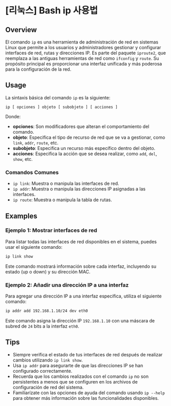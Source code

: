 # [리눅스] Bash ip 사용법

## Overview
El comando `ip` es una herramienta de administración de red en sistemas Linux que permite a los usuarios y administradores gestionar y configurar interfaces de red, rutas y direcciones IP. Es parte del paquete `iproute2`, que reemplaza a las antiguas herramientas de red como `ifconfig` y `route`. Su propósito principal es proporcionar una interfaz unificada y más poderosa para la configuración de la red.

## Usage
La sintaxis básica del comando `ip` es la siguiente:

```
ip [ opciones ] objeto [ subobjeto ] [ acciones ]
```

Donde:
- **opciones**: Son modificadores que alteran el comportamiento del comando.
- **objeto**: Especifica el tipo de recurso de red que se va a gestionar, como `link`, `addr`, `route`, etc.
- **subobjeto**: Especifica un recurso más específico dentro del objeto.
- **acciones**: Especifica la acción que se desea realizar, como `add`, `del`, `show`, etc.

### Comandos Comunes
- `ip link`: Muestra o manipula las interfaces de red.
- `ip addr`: Muestra o manipula las direcciones IP asignadas a las interfaces.
- `ip route`: Muestra o manipula la tabla de rutas.

## Examples
### Ejemplo 1: Mostrar interfaces de red
Para listar todas las interfaces de red disponibles en el sistema, puedes usar el siguiente comando:

```bash
ip link show
```

Este comando mostrará información sobre cada interfaz, incluyendo su estado (up o down) y su dirección MAC.

### Ejemplo 2: Añadir una dirección IP a una interfaz
Para agregar una dirección IP a una interfaz específica, utiliza el siguiente comando:

```bash
ip addr add 192.168.1.10/24 dev eth0
```

Este comando asigna la dirección IP `192.168.1.10` con una máscara de subred de `24` bits a la interfaz `eth0`.

## Tips
- Siempre verifica el estado de tus interfaces de red después de realizar cambios utilizando `ip link show`.
- Usa `ip addr` para asegurarte de que las direcciones IP se han configurado correctamente.
- Recuerda que los cambios realizados con el comando `ip` no son persistentes a menos que se configuren en los archivos de configuración de red del sistema.
- Familiarízate con las opciones de ayuda del comando usando `ip --help` para obtener más información sobre las funcionalidades disponibles.